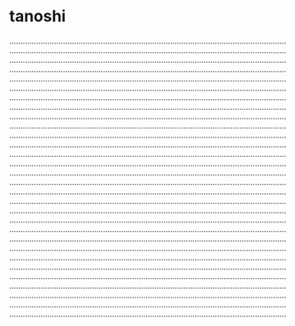 # tanoshi
........................................................................................................................................................................................................................................................................................................................................................................................................................................................................................................................................................................................................................................................................................................................................................................................................................................................................................................................................................................................................................................................................................................................................................................................................................................................................................................................................................................................................................................................................................................................................................................................................................................................................................................................................................................................................................................................................................................................................................................................................................................................................................................................................................................................................................................................................................................................................................................................................................................................................................................................................................................................................................................................................................................................................................................................................................................................................................................................................................................................................................................................................................................................................................................................................................................................................................................................................................................................................................................................................................................................................................................................................................................................................................................................................................................................................................................................................